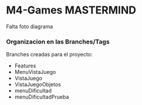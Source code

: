 # M4-Games MASTERMIND

Falta foto diagrama

### Organizacion en las Branches/Tags

Branches creadas para el proyecto:

- Features
- MenuVistaJuego
- VistaJuego
- VistaJuegoObjetos
- menuDificultad
- menuDificultadPrueba

